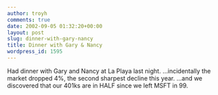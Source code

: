 ```yaml
---
author: troyh
comments: true
date: 2002-09-05 01:32:20+00:00
layout: post
slug: dinner-with-gary-nancy
title: Dinner with Gary & Nancy
wordpress_id: 1595
---
```


Had dinner with Gary and Nancy at La Playa last night.  ...incidentally the market dropped 4%, the second sharpest decline this year.  ...and we discovered that our 401ks are in HALF since we left MSFT in 99.
